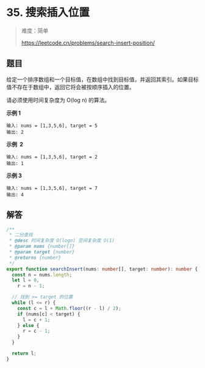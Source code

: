 # 35. 搜索插入位置

> 难度：简单
>
> https://leetcode.cn/problems/search-insert-position/

## 题目

给定一个排序数组和一个目标值，在数组中找到目标值，并返回其索引。如果目标值不存在于数组中，返回它将会被按顺序插入的位置。

请必须使用时间复杂度为 O(log n) 的算法。

**示例 1**

```
输入: nums = [1,3,5,6], target = 5
输出: 2
```

**示例  2**

```
输入: nums = [1,3,5,6], target = 2
输出: 1
```

**示例 3**

```
输入: nums = [1,3,5,6], target = 7
输出: 4
```

## 解答

```typescript
/**
 * 二分查找
 * @desc 时间复杂度 O(logn) 空间复杂度 O(1)
 * @param nums {number[]}
 * @param target {number}
 * @returns {number}
 */
export function searchInsert(nums: number[], target: number): number {
  const n = nums.length;
  let l = 0,
    r = n - 1;

  // 找到 >= target 的位置
  while (l <= r) {
    const c = l + Math.floor((r - l) / 2);
    if (nums[c] < target) {
      l = c + 1;
    } else {
      r = c - 1;
    }
  }

  return l;
}
```

